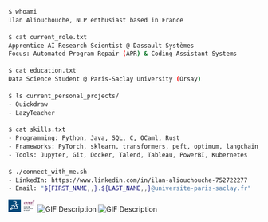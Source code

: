 ```bash
$ whoami
Ilan Aliouchouche, NLP enthusiast based in France

$ cat current_role.txt
Apprentice AI Research Scientist @ Dassault Systèmes
Focus: Automated Program Repair (APR) & Coding Assistant Systems

$ cat education.txt
Data Science Student @ Paris-Saclay University (Orsay)

$ ls current_personal_projects/
- Quickdraw
- LazyTeacher

$ cat skills.txt
- Programming: Python, Java, SQL, C, OCaml, Rust
- Frameworks: PyTorch, sklearn, transformers, peft, optimum, langchain, spark
- Tools: Jupyter, Git, Docker, Talend, Tableau, PowerBI, Kubernetes

$ ./connect_with_me.sh
- LinkedIn: https://www.linkedin.com/in/ilan-aliouchouche-752722277
- Email: "${FIRST_NAME,,}.${LAST_NAME,,}@universite-paris-saclay.fr"⠀⠀⠀⠀⠀
```

<p align="left">
    <img src="3ds.png" alt="Image Description 1" width="5%" />
    <img src="paris-saclay.png" alt="Image Description 2" width="5%" />
    <img src="https://66.media.tumblr.com/tumblr_macx4vgB5f1rfjowdo1_500.gif" alt="GIF Description" width="5%" />
    <img src="https://i.gifer.com/origin/4b/4b55a5c5f95757c8d56c089051fa21f7_w200.gif" alt="GIF Description" width="7%" />
</p>
